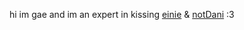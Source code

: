 
hi im gae and im an expert in kissing [einie](https://github.com/eingorz) & [notDani](https://github.com/notdanatall) :3
